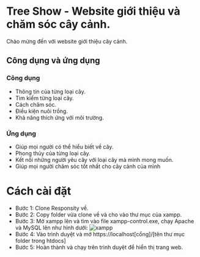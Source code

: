 # Tree Show - Website giới thiệu và chăm sóc cây cảnh.
Chào mừng đến với website giới thiệu cây cảnh.
## Công dụng và ứng dụng
### Công dụng
* Thông tin của từng loại cây.
* Tìm kiếm từng loại cây.
* Cách chăm sóc.
* Điều kiện nuôi trồng.
* Khả năng thích ứng với môi trường.
### Ứng dụng
* Giúp mọi người có thể hiểu biết về cây.
* Phong thủy của từng loại cây.
* Kết nối những người yêu cây với loại cây mà mình mong muốn.
* Giúp mọi người chăm sóc tốt nhất cho cây cảnh của mình
# Cách cài đặt
* Bước 1: Clone Responsity về.
* Bước 2: Copy folder vừa clone về và cho vào thư mục của xampp.
* Bước 3: Mở xampp lên và tìm vào file xampp-control.exe, chạy Apache và MySQL lên như hình dưới:
![xampp](https://user-images.githubusercontent.com/37401313/70908102-ff34d300-203c-11ea-8124-9747b060b267.PNG)
* Bước 4: Vào trình duyệt và mở https://localhost[cổng]/[tên thư mục folder trong htdocs]
* Bước 5: Hoàn thành và chạy trên trình duyệt để hiển thị trang web.

